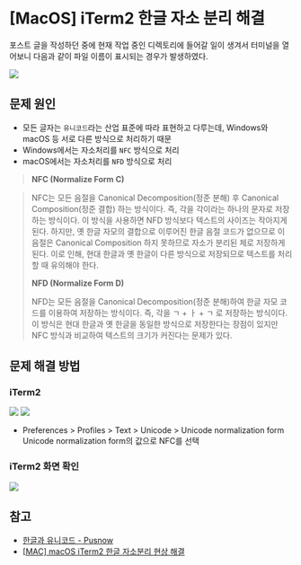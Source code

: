 # [MacOS] iTerm2 한글 자소 분리 해결

포스트 글을 작성하던 중에 현재 작업 중인 디렉토리에 들어갈 일이 생겨서 터미널을 열어보니
다음과 같이 파일 이름이 표시되는 경우가 발생하였다.

![](./1.png)

## 문제 원인
* 모든 글자는 `유니코드`라는 산업 표준에 따라 표현하고 다루는데,
Windows와 macOS 등 서로 다른 방식으로 처리하기 때문
* Windows에서는 자소처리를 `NFC` 방식으로 처리
* macOS에서는 자소처리를 `NFD` 방식으로 처리

>**NFC (Normalize Form C)**

>NFC는 모든 음절을 Canonical Decomposition(정준 분해) 후 Canonical Composition(정준 결합) 하는 방식이다. 즉, 각을 각이라는 하나의 문자로 저장하는 방식이다. 이 방식을 사용하면 NFD 방식보다 텍스트의 사이즈는 작아지게 된다. 하지만, 옛 한글 자모의 결합으로 이루어진 한글 음절 코드가 없으므로 이 음절은 Canonical Composition 하지 못하므로 자소가 분리된 체로 저장하게 된다. 이로 인해, 현대 한글과 옛 한글이 다른 방식으로 저장되므로 텍스트를 처리할 때 유의해야 한다.
>
>**NFD (Normalize Form D)**
>
>NFD는 모든 음절을 Canonical Decomposition(정준 분해)하여 한글 자모 코드를 이용하여 저장하는 방식이다. 즉, 각을 ㄱ + ㅏ + ㄱ 로 저장하는 방식이다. 이 방식은 현대 한글과 옛 한글을 동일한 방식으로 저장한다는 장점이 있지만 NFC 방식과 비교하여 텍스트의 크기가 커진다는 문제가 있다.

## 문제 해결 방법
### iTerm2

![](./2.png)
![](./3.png)

* Preferences > Profiles > Text > Unicode > Unicode normalization form
Unicode normalization form의 값으로 NFC를 선택

### iTerm2 화면 확인
![](./4.png)

## 참고 
* [한글과 유니코드 - Pusnow](https://gist.github.com/Pusnow/aa865fa21f9557fa58d691a8b79f8a6d)
* [[MAC] macOS iTerm2 한글 자소분리 현상 해결](https://velog.io/@inyong_pang/MAC-macOS-iTerm2-한글-자소분리-현상-해결)